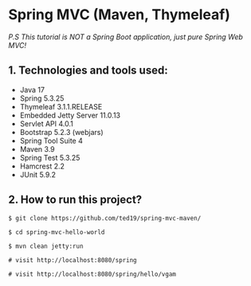 Spring MVC (Maven, Thymeleaf)
===============================
_P.S This tutorial is NOT a Spring Boot application, just pure Spring Web MVC!_

## 1. Technologies and tools used:
* Java 17
* Spring 5.3.25
* Thymeleaf 3.1.1.RELEASE
* Embedded Jetty Server 11.0.13
* Servlet API 4.0.1
* Bootstrap 5.2.3 (webjars)
* Spring Tool Suite 4
* Maven 3.9
* Spring Test 5.3.25
* Hamcrest 2.2
* JUnit 5.9.2

## 2. How to run this project?
```shell
$ git clone https://github.com/ted19/spring-mvc-maven/

$ cd spring-mvc-hello-world

$ mvn clean jetty:run

# visit http://localhost:8080/spring

# visit http://localhost:8080/spring/hello/vgam
```
